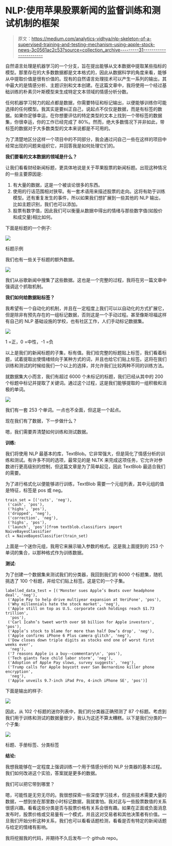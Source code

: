 # NLP:使用苹果股票新闻的监督训练和测试机制的框架

> 原文：<https://medium.com/analytics-vidhya/nlp-skeleton-of-a-supervised-training-and-testing-mechanism-using-apple-stock-news-3c0561ac2c53?source=collection_archive---------31----------------------->

自然语言处理是机器学习的一个分支，旨在提出能够从文本数据中提取某些指标的模型。那里存在的大多数数据都是文本格式的，因此从数据科学的角度来看，能够从中提取价值是很有价值的。现有的自然语言处理技术可以产生一系列的输出，其中最大的是情感分析、主题识别和文本创建。在这篇文章中，我将使用一个经过基础训练的朴素贝叶斯模型来生成特定文本领域的情感分析分数。

任何机器学习努力的起点都是数据，你需要特征和标记输出，以便能够训练你可能选择的任何模型。我其实是要纠正自己，说起点不仅仅是数据，而是有标签的数据。如果你足够幸运，在你想要评估的特定类型的文本上找到一个带标签的数据集，你很幸运，你的工作已经完成了 80%。然而，绝大多数情况下并非如此，带标签的数据对于大多数类型的文本来说都是不可用的。

为了清楚地区分这样一个项目中的不同部分，我会通过问自己一些在这样的项目中经常出现的问题来组织它，并回答我是如何处理它们的。

**我们要看的文本数据的领域是什么？**

让我们看看财经新闻标题，更具体地说是关于苹果股票的新闻标题。出现这种情况的一些主要原因是:

1.  有大量的数据，这是一个被谈论很多的东西。
2.  使用的行话范围相对狭窄。有一套术语用来描述股票的走向。这将有助于训练模型。还有重复发生的事件，所以如果我们想扩展到一些其他的 NLP 输出，比如主题识别，我们也可以添加。
3.  股票有数字值，因此我们可以衡量从数据中得出的情绪与那些数字值(如股价和成交量)相比如何。

下面是标题的一个例子:

![](img/0b6c662df2a1dafd2ba31b8117400652.png)

标题示例

我们也有一些关于标题的额外数据。

![](img/8b9c3e3a5346c07a088f17ae15eb12a3.png)

我们从谷歌新闻中搜集了这些数据。这也是一个完整的过程，我将在另一篇文章中强调这个抓取机制。

**我们如何给数据贴标签？**

我希望有一个自动化的机制，并且在一定程度上我们可以以自动化的方式扩展它，但是除非有预先存在的一组标记数据，否则这是一个手动过程。甚至像斯坦福这样有自己的 NLP 基础设施的学校，也有社区工作，人们手动标记数据集。

![](img/58aeb06a7eb82dc6ef2904d32396283e.png)

1 =正，0 =中性，-1 =负

以上是我们的新闻标题的子集，标有值。我们给完整的标题贴上标签，我们看着标题，试着提取出使情绪倾向于某种方式的词，并且也给它们贴上标签。这将在我们训练和测试的时候给我们一个以上的选择，并允许我们比较两种不同的训练方法。

就数据集大小而言，我们有超过 6000 个未标记的标题，我们已经从其中的 200 个标题中标记并提取了关键词。通过这个过程，这是我们能够提取的一组积极和消极的单词。

![](img/d77a259d99f83b5483d3b820b7235a90.png)

我们有一套 253 个单词。一点也不全面，但这是一个起点。

现在我们有了数据，下一步做什么？

嗯，我们需要弄清楚如何训练和测试数据。

**训练:**

我们将使用 NLP 最基本的库，TextBlob。它非常强大，但是简化了情感分析的训练和测试。有许多不同的选项，最常见的是 NLTK 来完成这项任务，它允许对参数进行更高级别的控制，但这篇文章是为了简单起见，因此 TextBlob 最适合我们的需要。

为了进行格式化以便能够进行训练，TextBlob 需要一个元组列表，其中元组的值是特征，标签是 pos 或 neg。

```
train_set = [('cuts', 'neg'),
 ('cash', 'pos'),
 ('highs', 'pos'),
 ('dropped', 'neg'),
 ('correction', 'neg'),
 ('highs', 'pos'),
 ('launch', 'pos')]from textblob.classifiers import NaiveBayesClassifier
cl = NaiveBayesClassifier(train_set)
```

上面是一个迷你元组，我用它来展示输入参数的格式。这是我上面提到的 253 个单词的集合，以那种格式作为训练数据。

**测试:**

为了创建一个数据集来测试我们的分类器，我回到我们的 6000 个标题集，随机挑选了 100 个标题，并给它们贴上标签。这是它的一个子集。

```
labelled_data_test = [('Monster sues Apple’s Beats over headphone deal', 'neg'),
 ('Apple Pay to help drive multiyear expansion at VeriFone', 'pos'),
 ('Why millennials hate the stock market', 'neg'),
 ('Apple still on top as U.S. corporate cash holdings reach $1.73 trillion',
  'pos'),
 ('Carl Icahn’s tweet worth over $8 billion for Apple investors', 'pos'),
 ('Apple’s stock to blame for more than half Dow’s drop', 'neg'),
 ('Apple confirms iPhone 6 Plus camera glitch', 'neg'),
 ('Dow closes down triple digits as stocks end one of worst first weeks ever',
  'neg'),
 ('7 reasons Apple is a buy-—commentary\n', 'pos'),
 ('Tech giants face child labor storm', 'neg'),
 ('Adoption of Apple Pay slows, survey suggests', 'neg'),
 ('Trump calls for Apple boycott over San Bernardino killer phone encryption',
  'neg'),
 ('Apple unveils 9.7-inch iPad Pro, 4-inch iPhone SE', 'pos')]
```

下面是输出的样子:

![](img/3a80f45ccfd1acd76ca45843b0c9aa6b.png)

因此，从 102 个标题的迷你列表中，我们的分类器正确预测了 87 个标题。考虑到我们用于训练和测试的数据量很少，我认为这还不算太糟糕。以下是我们分类的一个子集:

![](img/c07cbd242330dfa14c07b2c0a317f58e.png)

标题、手册标签、分类标签

**结论:**

我想我能够在一定程度上强调训练一个用于情感分析的 NLP 分类器的基本过程。我们如何改进这个实验，答案就是更多的数据。

我们可以把它带到哪里？

嗯，可能性是无穷无尽的。我很想探索一些深度学习技术，但这些技术需要大量的数据，一想到坐在那里数小时标记数据，我就害怕。我对这与一些股票数值的关系很感兴趣。看看这些分类是否与股票价格有关系会很有趣。如果在正面或负面消息发布时，股票价格或交易量有一个模式，并且这对交易者和其他决策者有价值。一旦我们开始分析这种关系，我们也可以看看话题检测，看看是否有特定的新闻话题与给定的情绪有影响。

我将挖掘我的代码，并期待不久后发布一个 github repo。